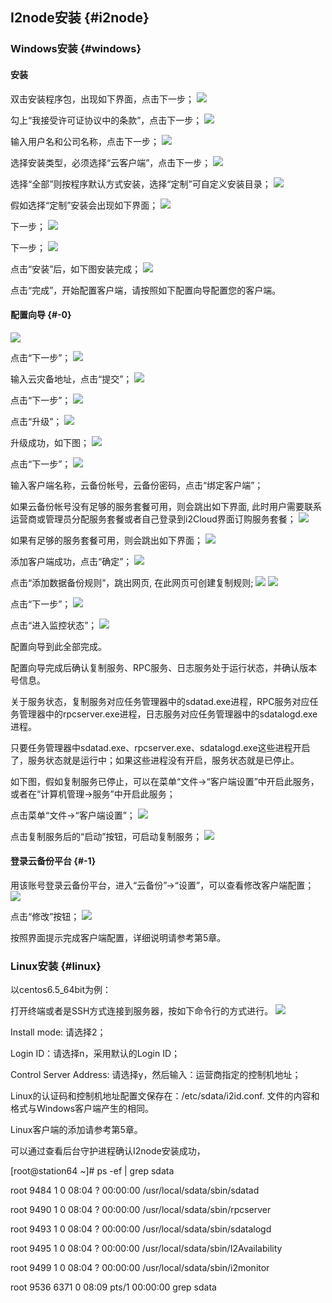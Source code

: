 ## I2node安装 {#i2node}

### Windows安装 {#windows}

#### 安装

双击安装程序包，出现如下界面，点击下一步；
![](/assets/V6.02690.png)

勾上“我接受许可证协议中的条款”，点击下一步；
![](/assets/V6.02716.png)

输入用户名和公司名称，点击下一步；
![](/assets/V6.02736.png)

选择安装类型，必须选择“云客户端”，点击下一步；
![](/assets/V6.02763.png)

选择“全部”则按程序默认方式安装，选择“定制”可自定义安装目录；
![](/assets/V6.02798.png)

假如选择“定制”安装会出现如下界面；
![](/assets/V6.02819.png)

下一步；
![](/assets/V6.02826.png)

下一步；
![](/assets/V6.02833.png)

点击“安装”后，如下图安装完成；
![](/assets/V6.02852.png)

点击“完成”，开始配置客户端，请按照如下配置向导配置您的客户端。

#### 配置向导 {#-0}
![](/assets/V6.02892.png)

点击“下一步”；
![](/assets/V6.02903.png)

输入云灾备地址，点击“提交”；
![](/assets/V6.02921.png)

点击“下一步”；
![](/assets/V6.02932.png)

点击“升级”；
![](/assets/V6.02942.png)

升级成功，如下图；
![](/assets/V6.02954.png)

点击“下一步”；
![](/assets/V6.02966.png)

输入客户端名称，云备份帐号，云备份密码，点击“绑定客户端”；

如果云备份帐号没有足够的服务套餐可用，则会跳出如下界面, 此时用户需要联系运营商或管理员分配服务套餐或者自己登录到i2Cloud界面订购服务套餐；
![](/assets/V6.03074.png)

如果有足够的服务套餐可用，则会跳出如下界面；
![](/assets/V6.03099.png)

添加客户端成功，点击“确定”；
![](/assets/V6.03117.png)

点击“添加数据备份规则”，跳出网页, 在此网页可创建复制规则;
![](/assets/V6.03151.png)
![](/assets/V6.03153.png)

点击“下一步”；
![](/assets/V6.03164.png)

点击“进入监控状态”；
![](/assets/V6.03178.png)


配置向导到此全部完成。

配置向导完成后确认复制服务、RPC服务、日志服务处于运行状态，并确认版本号信息。

关于服务状态，复制服务对应任务管理器中的sdatad.exe进程，RPC服务对应任务管理器中的rpcserver.exe进程，日志服务对应任务管理器中的sdatalogd.exe进程。

只要任务管理器中sdatad.exe、rpcserver.exe、sdatalogd.exe这些进程开启了，服务状态就是运行中；如果这些进程没有开启，服务状态就是已停止。

如下图，假如复制服务已停止，可以在菜单“文件-&gt;“客户端设置”中开启此服务，或者在“计算机管理-&gt;服务”中开启此服务；

点击菜单“文件-&gt;“客户端设置”；
![](/assets/V6.03498.png)

点击复制服务后的“启动”按钮，可启动复制服务；
![](/assets/V6.03525.png)

#### 登录云备份平台 {#-1}

用该账号登录云备份平台，进入“云备份”-&gt;“设置”，可以查看修改客户端配置；
![](/assets/V6.03574.png)

点击“修改”按钮；
![](/assets/V6.03587.png)

按照界面提示完成客户端配置，详细说明请参考第5章。

### Linux安装 {#linux}

以centos6.5_64bit为例：

打开终端或者是SSH方式连接到服务器，按如下命令行的方式进行。
![](/assets/V6.03678.png)

Install mode: 请选择2；

Login ID：请选择n，采用默认的Login ID；

Control Server Address: 请选择y，然后输入：运营商指定的控制机地址；

Linux的认证码和控制机地址配置文保存在：/etc/sdata/i2id.conf. 文件的内容和格式与Windows客户端产生的相同。

Linux客户端的添加请参考第5章。

可以通过查看后台守护进程确认I2node安装成功，

[root@station64 ~]# ps -ef | grep sdata

root 9484 1 0 08:04 ? 00:00:00 /usr/local/sdata/sbin/sdatad

root 9490 1 0 08:04 ? 00:00:00 /usr/local/sdata/sbin/rpcserver

root 9493 1 0 08:04 ? 00:00:00 /usr/local/sdata/sbin/sdatalogd

root 9495 1 0 08:04 ? 00:00:00 /usr/local/sdata/sbin/I2Availability

root 9499 1 0 08:04 ? 00:00:00 /usr/local/sdata/sbin/i2monitor

root 9536 6371 0 08:09 pts/1 00:00:00 grep sdata